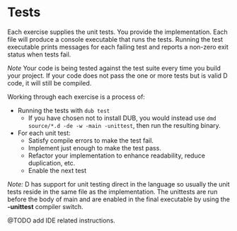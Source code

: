 # Tests

Each exercise supplies the unit tests.
You provide the implementation.
Each file will produce a console executable that runs the tests.
Running the test executable prints messages for each failing test and reports a non-zero exit status when tests fail.

*Note* Your code is being tested against the test suite every time you build your project.
If your code does not pass the one or more tests but is valid D code, it will still be compiled.

Working through each exercise is a process of:

* Running the tests with `dub test`
  * If you have chosen not to install DUB, you would instead use `dmd source/*.d -de -w -main -unittest`, then run the resulting binary.
* For each unit test:
  * Satisfy compile errors to make the test fail.
  * Implement just enough to make the test pass.
  * Refactor your implementation to enhance readability, reduce duplication, etc.
  * Enable the next test

*Note:* D has support for unit testing direct in the language so usually the unit tests reside in the same file as the implementation.
The unittests are run before the body of main and are enabled in the final executable by using the **-unittest** compiler switch.

@TODO add IDE related instructions.
